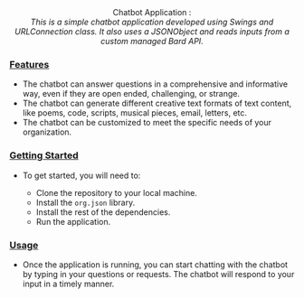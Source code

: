<center>Chatbot Application : </center>
<center><i>This is a simple chatbot application developed using Swings and URLConnection class. It also uses a JSONObject and reads inputs from a custom managed Bard API.</i></center>

### <u>Features</u>
+ The chatbot can answer questions in a comprehensive and informative way, even if they are open ended, challenging, or strange.
+ The chatbot can generate different creative text formats of text content, like poems, code, scripts, musical pieces, email, letters, etc.
+ The chatbot can be customized to meet the specific needs of your organization.


### <u>Getting Started</u>

+ To get started, you will need to:

  + Clone the repository to your local machine.
  + Install the ```org.json``` library.
  + Install the rest of the dependencies.
  + Run the application.

### <u>Usage</u>
+ Once the application is running, you can start chatting with the chatbot by typing in your questions or requests. The chatbot will respond to your input in a timely manner.
